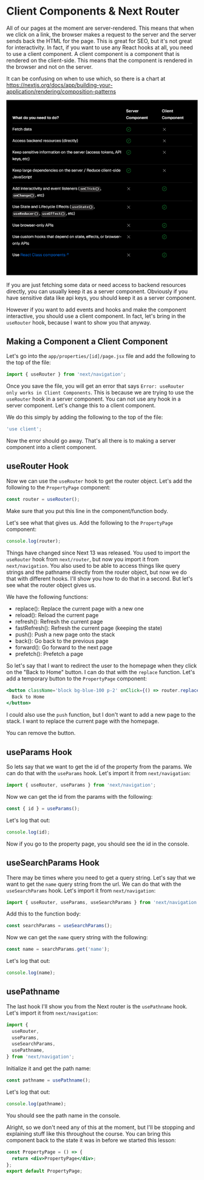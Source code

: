 # Client Components & Next Router

All of our pages at the moment are server-rendered. This means that when we click on a link, the browser makes a request to the server and the server sends back the HTML for the page. This is great for SEO, but it's not great for interactivity. In fact, if you want to use any React hooks at all, you need to use a client component. A client component is a component that is rendered on the client-side. This means that the component is rendered in the browser and not on the server.

It can be confusing on when to use which, so there is a chart at https://nextjs.org/docs/app/building-your-application/rendering/composition-patterns

<img src="../images/client-vs-server-components.png" width="600">

If you are just fetching some data or need access to backend resources directly, you can usually keep it as a server component. Obviously if you have sensitive data like api keys, you should keep it as a server component.

However if you want to add events and hooks and make the component interactive, you should use a client component. In fact, let's bring in the `useRouter` hook, because I want to show you that anyway.

## Making a Component a Client Component

Let's go into the `app/properties/[id]/page.jsx` file and add the following to the top of the file:

```jsx
import { useRouter } from 'next/navigation';
```

Once you save the file, you will get an error that says `Error: useRouter only works in Client Components`. This is because we are trying to use the `useRouter` hook in a server component. You can not use any hook in a server component. Let's change this to a client component.

We do this simply by adding the following to the top of the file:

```jsx
'use client';
```

Now the error should go away. That's all there is to making a server component into a client component.

## useRouter Hook

Now we can use the `useRouter` hook to get the router object. Let's add the following to the `PropertyPage` component:

```jsx
const router = useRouter();
```

Make sure that you put this line in the component/function body.

Let's see what that gives us. Add the following to the `PropertyPage` component:

```jsx
console.log(router);
```

Things have changed since Next 13 was released. You used to import the `useRouter` hook from `next/router`, but now you import it from `next/navigation`. You also used to be able to access things like query strings and the pathname directly from the router object, but now we do that with different hooks. I'll show you how to do that in a second. But let's see what the router object gives us.

We have the following functions:

- replace(): Replace the current page with a new one
- reload(): Reload the current page
- refresh(): Refresh the current page
- fastRefresh(): Refresh the current page (keeping the state)
- push(): Push a new page onto the stack
- back(): Go back to the previous page
- forward(): Go forward to the next page
- prefetch(): Prefetch a page

So let's say that I want to redirect the user to the homepage when they click on the "Back to Home" button. I can do that with the `replace` function. Let's add a temporary button to the `PropertyPage` component:

```jsx
<button className='block bg-blue-100 p-2' onClick={() => router.replace('/')}>
  Back to Home
</button>
```

I could also use the `push` function, but I don't want to add a new page to the stack. I want to replace the current page with the homepage.

You can remove the button.

## useParams Hook

So lets say that we want to get the id of the property from the params. We can do that with the `useParams` hook. Let's import it from `next/navigation`:

```jsx
import { useRouter, useParams } from 'next/navigation';
```

Now we can get the id from the params with the following:

```jsx
const { id } = useParams();
```

Let's log that out:

```jsx
console.log(id);
```

Now if you go to the property page, you should see the id in the console.

## useSearchParams Hook

There may be times where you need to get a query string. Let's say that we want to get the `name` query string from the url. We can do that with the `useSearchParams` hook. Let's import it from `next/navigation`:

```jsx
import { useRouter, useParams, useSearchParams } from 'next/navigation';
```

Add this to the function body:

```jsx
const searchParams = useSearchParams();
```

Now we can get the `name` query string with the following:

```jsx
const name = searchParams.get('name');
```

Let's log that out:

```jsx
console.log(name);
```

## usePathname

The last hook I'll show you from the Next router is the `usePathname` hook. Let's import it from `next/navigation`:

```jsx
import {
  useRouter,
  useParams,
  useSearchParams,
  usePathname,
} from 'next/navigation';
```

Initialize it and get the path name:

```jsx
const pathname = usePathname();
```

Let's log that out:

```jsx
console.log(pathname);
```

You should see the path name in the console.

Alright, so we don't need any of this at the moment, but I'll be stopping and explaining stuff like this throughout the course. You can bring this component back to the state it was in before we started this lesson:

```jsx
const PropertyPage = () => {
  return <div>PropertyPage</div>;
};
export default PropertyPage;
```

